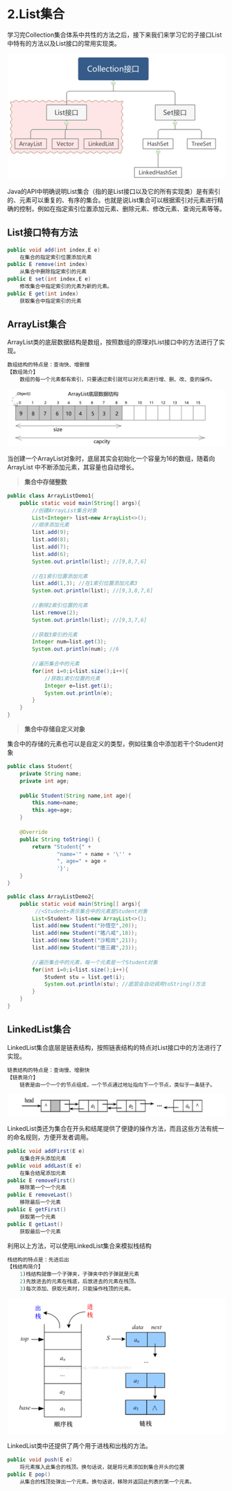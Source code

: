 # 2.List集合

学习完Collection集合体系中共性的方法之后，接下来我们来学习它的子接口List中特有的方法以及List接口的常用实现类。

![1584761062100](assets/1584761062100.png)

Java的API中明确说明List集合（指的是List接口以及它的所有实现类）是有索引的、元素可以重复的、有序的集合。也就是说List集合可以根据索引对元素进行精确的控制，例如在指定索引位置添加元素、删除元素、修改元素、查询元素等等。

## List接口特有方法

```java
public void add(int index,E e)
    在集合的指定索引位置添加元素
public E remove(int index)
    从集合中删除指定索引的元素
public E set(int index,E e)
    修改集合中指定索引的元素为新的元素。
public E get(int index)
    获取集合中指定索引的元素
```

## ArrayList集合

ArrayList类的底层数据结构是数组，按照数组的原理对List接口中的方法进行了实现。

```java
数组结构的特点是：查询快、增删慢
【数组简介】
	数组的每一个元素都有索引，只要通过索引就可以对元素进行增、删、改、查的操作。
```

![1584774973677](assets/1584774973677.png)

当创建一个ArrayList对象时，底层其实会初始化一个容量为16的数组，随着向 ArrayList 中不断添加元素，其容量也自动增长。

> **集合中存储整数**

```java
public class ArrayListDemo1{
    public static void main(String[] args){
        //创建ArrayList集合对象
        List<Integer> list=new ArrayList<>();
        //顺序添加元素
        list.add(9);
        list.add(8);
        list.add(7);
        list.add(6);
        System.out.println(list); //[9,8,7,6]

        //在1索引位置添加元素
        list.add(1,3); //在1索引位置添加元素3
        System.out.println(list); //[9,3,8,7,6]

        //删除2索引位置的元素
        list.remove(2);
        System.out.println(list); //[9,3,7,6]

        //获取3索引的元素
        Integer num=list.get(3);
        System.out.println(num); //6

        //遍历集合中的元素
        for(int i=0;i<list.size();i++){
            //获取i索引位置的元素
            Integer e=list.get(i);
            System.out.println(e); 
        }
    }
}
```

> **集合中存储自定义对象**

集合中的存储的元素也可以是自定义的类型，例如往集合中添加若干个Student对象

```java
public class Student{
    private String name;
    private int age;
    
    public Student(String name,int age){
        this.name=name;
        this.age=age;
    }
    
    @Override
    public String toString() {
        return "Student{" +
                "name='" + name + '\'' +
                ", age=" + age +
                '}';
    }
}
```

```java
public class ArrayListDemo2{
    public static void main(String[] args){
         //<Student>表示集合中的元素是Student对象
        List<Student> list=new ArrayList<>();
        list.add(new Student("孙悟空",20));
        list.add(new Student("猪八戒",18));
        list.add(new Student("沙和尚",21));
        list.add(new Student("唐三藏",23));

        //遍历集合中的元素，每一个元素是一个Student对象
        for(int i=0;i<list.size();i++){
        	Student stu = list.get(i);
            System.out.println(stu); //底层会自动调用toString()方法
        }
    }
}
```



## LinkedList集合

LinkedList集合底层是链表结构，按照链表结构的特点对List接口中的方法进行了实现。

```java
链表结构的特点是：查询慢、增删快
【链表简介】
	链表是由一个一个的节点组成，一个节点通过地址指向下一个节点，类似于一条链子。		LinkedList集合中的每一个元素其实就是链表中的一个节点。
```

![1584777613317](assets/1584777613317.png)

LinkedList类还为集合在开头和结尾提供了便捷的操作方法，而且这些方法有统一的命名规则，方便开发者调用。

```java
public void addFirst(E e)  
    在集合开头添加元素
public void addLast(E e)
    在集合结尾添加元素
public E removeFirst() 
    移除第一个一个元素
public E removeLast()
    移除最后一个元素
public E getFirst()
    获取第一个元素
public E getLast()
    获取最后一个元素
```

利用以上方法，可以使用LinkedList集合来模拟栈结构

```java
栈结构的特点是：先进后出
【栈结构简介】
	1)栈结构就像一个子弹夹，子弹夹中的子弹就是元素
	2)先放进去的元素在栈底，后放进去的元素在栈顶。
	3)每次添加、获取元素时，只能操作栈顶的元素。
```

![1584778382875](assets/1584778382875.png)

LinkedList类中还提供了两个用于进栈和出栈的方法。

```java
public void push(E e)
   	将元素推入此集合的栈顶。换句话说，就是将元素添加到集合开头的位置
public E pop()
    从集合的栈顶处弹出一个元素。换句话说，移除并返回此列表的第一个元素。 
```





